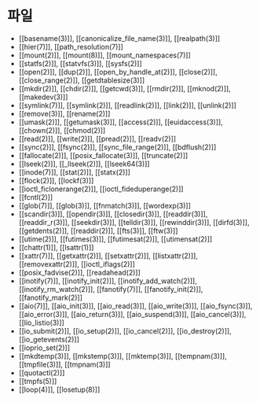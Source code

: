 # 파일

* [[basename(3)]], [[canonicalize_file_name(3)]], [[realpath(3)]]
* [[hier(7)]], [[path_resolution(7)]]
* [[mount(2)]], [[mount(8)]], [[mount_namespaces(7)]]
* [[statfs(2)]], [[statvfs(3)]], [[sysfs(2)]]
* [[open(2)]], [[dup(2)]], [[open_by_handle_at(2)]], [[close(2)]], [[close_range(2)]], [[getdtablesize(3)]]
* [[mkdir(2)]], [[chdir(2)]], [[getcwd(3)]], [[rmdir(2)]], [[mknod(2)]], [[makedev(3)]]
* [[symlink(7)]], [[symlink(2)]], [[readlink(2)]], [[link(2)]], [[unlink(2)]]
* [[remove(3)]], [[rename(2)]]
* [[umask(2)]], [[getumask(3)]], [[access(2)]], [[euidaccess(3)]], [[chown(2)]], [[chmod(2)]]
* [[read(2)]], [[write(2)]], [[pread(2)]], [[readv(2)]]
* [[sync(2)]], [[fsync(2)]], [[sync_file_range(2)]], [[bdflush(2)]]
* [[fallocate(2)]], [[posix_fallocate(3)]], [[truncate(2)]]
* [[lseek(2)]], [[_llseek(2)]], [[lseek64(3)]]
* [[inode(7)]], [[stat(2)]], [[statx(2)]]
* [[flock(2)]], [[lockf(3)]]
* [[ioctl_ficlonerange(2)]], [[ioctl_fideduperange(2)]]
* [[fcntl(2)]]
* [[glob(7)]], [[glob(3)]], [[fnmatch(3)]], [[wordexp(3)]]
* [[scandir(3)]], [[opendir(3)]], [[closedir(3)]], [[readdir(3)]], [[readdir_r(3)]], [[seekdir(3)]], [[telldir(3)]], [[rewinddir(3)]], [[dirfd(3)]], [[getdents(2)]], [[readdir(2)]], [[fts(3)]], [[ftw(3)]]
* [[utime(2)]], [[futimes(3)]], [[futimesat(2)]], [[utimensat(2)]]
* [[chattr(1)]], [[lsattr(1)]]
* [[xattr(7)]], [[getxattr(2)]], [[setxattr(2)]], [[listxattr(2)]], [[removexattr(2)]], [[ioctl_iflags(2)]]
* [[posix_fadvise(2)]], [[readahead(2)]]
* [[inotify(7)]], [[inotify_init(2)]], [[inotify_add_watch(2)]], [[inotify_rm_watch(2)]], [[fanotify(7)]], [[fanotify_init(2)]], [[fanotify_mark(2)]]
* [[aio(7)]], [[aio_init(3)]], [[aio_read(3)]], [[aio_write(3)]], [[aio_fsync(3)]], [[aio_error(3)]], [[aio_return(3)]], [[aio_suspend(3)]], [[aio_cancel(3)]], [[lio_listio(3)]]
* [[io_submit(2)]], [[io_setup(2)]], [[io_cancel(2)]], [[io_destroy(2)]], [[io_getevents(2)]]
* [[ioprio_set(2)]]
* [[mkdtemp(3)]], [[mkstemp(3)]], [[mktemp(3)]], [[tempnam(3)]], [[tmpfile(3)]], [[tmpnam(3)]]
* [[quotactl(2)]]
* [[tmpfs(5)]]
* [[loop(4)]], [[losetup(8)]]
